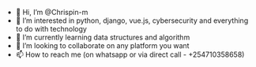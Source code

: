 - 👋 Hi, I’m @Chrispin-m
- 👀 I’m interested in python, django, vue.js, cybersecurity and everything to do with technology
- 🌱 I’m currently learning data structures and algorithm
- 💞️ I’m looking to collaborate on any platform you want
- 📫 How to reach me (on whatsapp or via direct call - +254710358658)

<!---
Chrispin-m/Chrispin-m is a ✨ special ✨ repository because its `README.md` (this file) appears on your GitHub profile.
You can click the Preview link to take a look at your changes.
--->
